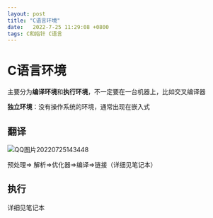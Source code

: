 ```yaml
---
layout: post
title: "C语言环境"  
date:   2022-7-25 11:29:08 +0800
tags: C和指针 C语言
---
```


# C语言环境

主要分为**编译环境**和**执行环境**，不一定要在一台机器上，比如交叉编译器

**独立环境**：没有操作系统的环境，通常出现在嵌入式



## 翻译

 ![QQ图片20220725143448](https://xusenfeng.github.io/myimages/QQ图片20220725143448.png)

预处理=> 解析=>优化器=>编译=>链接（详细见笔记本）

## 执行

详细见笔记本